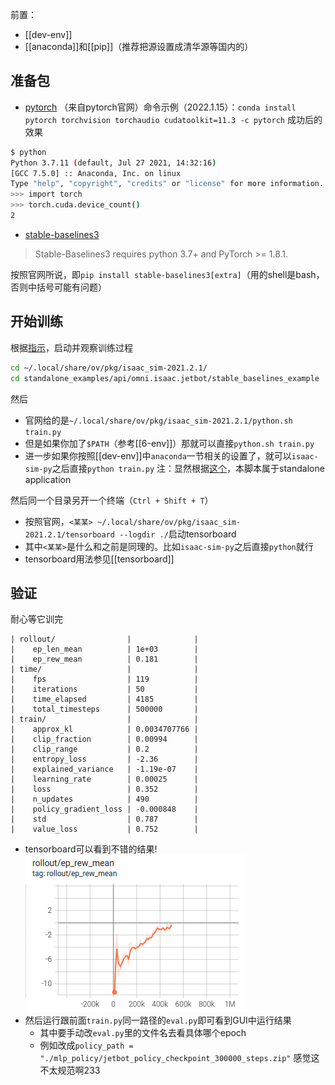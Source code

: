前置：
- [[dev-env]]
- [[anaconda]]和[[pip]]（推荐把源设置成清华源等国内的）

## 准备包
- [pytorch](https://pytorch.org/)
（来自pytorch官网）命令示例（2022.1.15）：`conda install pytorch torchvision torchaudio cudatoolkit=11.3 -c pytorch`
成功后的效果
```sh
$ python         
Python 3.7.11 (default, Jul 27 2021, 14:32:16) 
[GCC 7.5.0] :: Anaconda, Inc. on linux
Type "help", "copyright", "credits" or "license" for more information.
>>> import torch
>>> torch.cuda.device_count()
2
```
- [stable-baselines3](https://stable-baselines3.readthedocs.io/en/master/guide/install.html)
> Stable-Baselines3 requires python 3.7+ and PyTorch >= 1.8.1.

按照官网所说，即`pip install stable-baselines3[extra]`（用的shell是bash，否则中括号可能有问题）
## 开始训练
根据[指示](https://docs.omniverse.nvidia.com/app_isaacsim/app_isaacsim/tutorial_advanced_rl_stable_baselines.html)，启动并观察训练过程
```sh
cd ~/.local/share/ov/pkg/isaac_sim-2021.2.1/
cd standalone_examples/api/omni.isaac.jetbot/stable_baselines_example
```
然后
- 官网给的是`~/.local/share/ov/pkg/isaac_sim-2021.2.1/python.sh train.py`
- 但是如果你加了`$PATH`（参考[[6-env]]）那就可以直接`python.sh train.py`
- 进一步如果你按照[[dev-env]]中`anaconda`一节相关的设置了，就可以`isaac-sim-py`之后直接`python train.py`
注：显然根据[这个](https://docs.omniverse.nvidia.com/app_isaacsim/app_isaacsim/tutorial_required_workflows.html#standalone-application)，本脚本属于standalone application

然后同一个目录另开一个终端（`Ctrl + Shift + T`）
- 按照官网，`<某某> ~/.local/share/ov/pkg/isaac_sim-2021.2.1/tensorboard --logdir ./`启动tensorboard
- 其中`<某某>`是什么和之前是同理的。比如`isaac-sim-py`之后直接`python`就行
- tensorboard用法参见[[tensorboard]]
## 验证
耐心等它训完
```text
| rollout/                |              |
|    ep_len_mean          | 1e+03        |
|    ep_rew_mean          | 0.181        |
| time/                   |              |
|    fps                  | 119          |
|    iterations           | 50           |
|    time_elapsed         | 4185         |
|    total_timesteps      | 500000       |
| train/                  |              |
|    approx_kl            | 0.0034707766 |
|    clip_fraction        | 0.00994      |
|    clip_range           | 0.2          |
|    entropy_loss         | -2.36        |
|    explained_variance   | -1.19e-07    |
|    learning_rate        | 0.00025      |
|    loss                 | 0.352        |
|    n_updates            | 490          |
|    policy_gradient_loss | -0.000848    |
|    std                  | 0.787        |
|    value_loss           | 0.752        |
```
- tensorboard可以看到不错的结果!![](rl-example-tensorboard.png)
- 然后运行跟前面`train.py`同一路径的`eval.py`即可看到GUI中运行结果
  - 其中要手动改`eval.py`里的文件名去看具体哪个epoch
  - 例如改成`policy_path = "./mlp_policy/jetbot_policy_checkpoint_300000_steps.zip"`
感觉这不太规范啊233